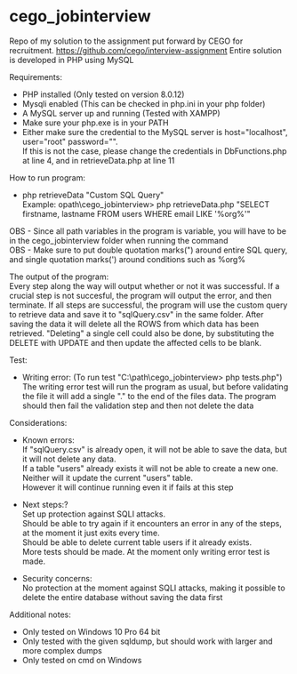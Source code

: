 # cego_jobinterview
Repo of my solution to the assignment put forward by CEGO for recruitment.
https://github.com/cego/interview-assignment
Entire solution is developed in PHP using MySQL



Requirements:</br>
- PHP installed (Only tested on version 8.0.12)</br>
- Mysqli enabled (This can be checked in php.ini in your php folder)</br>
- A MySQL server up and running (Tested with XAMPP)</br>
- Make sure your php.exe is in your PATH</br>
- Either make sure the credential to the MySQL server is host="localhost", user="root" password="".</br>
	If this is not the case, please change the credentials in DbFunctions.php at line 4, and in retrieveData.php at line 11</br>

How to run program:</br>
- php retrieveData "Custom SQL Query"</br>
Example: opath\cego_jobinterview> php retrieveData.php "SELECT firstname, lastname FROM users WHERE email LIKE '%org%'"</br>


OBS - Since all path variables in the program is variable, you will have to be in the cego_jobinterview folder when running the command</br>
OBS - Make sure to put double quotation marks(") around entire SQL query, and single quotation marks(') around conditions such as %org%</br>


The output of the program:</br>
Every step along the way will output whether or not it was successful.
If a crucial step is not succesful, the program will output the error, and then terminate.
If all steps are successful, the program will use the custom query to retrieve data and save it to "sqlQuery.csv" in the same folder.
After saving the data it will delete all the ROWS from which data has been retrieved.
"Deleting" a single cell could also be done, by substituting the DELETE with UPDATE and then update the affected cells to be blank.



Test:
- Writing error: (To run test "C:\path\cego_jobinterview> php tests.php")</br>
	The writing error test will run the program as usual, but before validating the file it will add a single "." to the end of the files data.
	The program should then fail the validation step and then not delete the data

Considerations:
- Known errors:</br>
	If "sqlQuery.csv" is already open, it will not be able to save the data, but it will not delete any data.</br>
	If a table "users" already exists it will not be able to create a new one. Neither will it update the current "users" table. </br>
		However it will continue running even it if fails at this step
	
- Next steps:?</br>
	Set up protection against SQLI attacks.</br>
	Should be able to try again if it encounters an error in any of the steps, at the moment it just exits every time.</br>
	Should be able to delete current table users if it already exists.</br>
	More tests should be made. At the moment only writing error test is made.</br>
- Security concerns:</br>
	No protection at the moment against SQLI attacks, making it possible to delete the entire database without saving the data first</br>




Additional notes:</br>
- Only tested on Windows 10 Pro 64 bit</br>
- Only tested with the given sqldump, but should work with larger and more complex dumps</br>
- Only tested on cmd on Windows</br>

